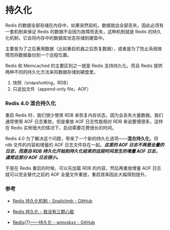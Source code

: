 
# 持久化

Redis 的数据全部存储在内存中，如果突然宕机，数据就会全部丢失，因此必须有一套机制来保证 Redis 的数据不会因为故障而丢失，这种机制就是 Redis 的持久化机制，它会将内存中的数据库状态存储到硬盘中。

主要是为了之后重用数据（比如重启机器之后恢复数据），或者是为了防止系统故障而将数据备份到一个远程位置。

Redis 和 Memcached 的主要区别之一就是 Redis 支持持久化。而且 Redis 提供两种不同的持久化方法来将数据存储到硬盘里。
1. 快照（snapshotting，RDB）
2. 只追加文件（append-only file，AOF）


### Redis 4.0 混合持久化

重启 Redis 时，我们很少使用 RDB 来恢复内存状态，因为会丢失大量数据。我们通常使用 AOF 日志重放，但是重放 AOF 日志性能相对 RDB 来说要慢很多，这样在 Redis 实例很大的情况下，启动需要花费很长的时间。

Redis 4.0 为了解决这个问题，带来了一个新的持久化选项——**混合持久化**。将 rdb 文件的内容和增量的 AOF 日志文件存在一起。***这里的 AOF 日志不再是全量的日志，而是自 RDB 持久化开始到持久化结束的这段时间发生的增量 AOF 日志，通常这部分 AOF 日志很小。***

于是在 Redis 重启的时候，可以先加载 RDB 的内容，然后再重放增量 AOF 日志就可以完全替代之前的 AOF 全量文件重放，重启效率因此大幅得到提升。


### 参考

- [Redis 持久化机制 - Snailclimb - GitHub](https://github.com/Snailclimb/JavaGuide/blob/master/docs/database/Redis/redis-all.md#redis-%E6%8C%81%E4%B9%85%E5%8C%96%E6%9C%BA%E5%88%B6%E6%80%8E%E4%B9%88%E4%BF%9D%E8%AF%81-redis-%E6%8C%82%E6%8E%89%E4%B9%8B%E5%90%8E%E5%86%8D%E9%87%8D%E5%90%AF%E6%95%B0%E6%8D%AE%E5%8F%AF%E4%BB%A5%E8%BF%9B%E8%A1%8C%E6%81%A2%E5%A4%8D)

- [Redis 持久化 - 我没有三颗心脏](https://mp.weixin.qq.com/s/O_qDco6-Dasu3RomWIK_Ig)

- [Redis(7)——持久化 - wmyskxz - GitHub](https://github.com/wmyskxz/MoreThanJava#part3-redis)